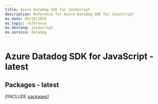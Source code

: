 ```yaml
---
title: Azure Datadog SDK for JavaScript
description: Reference for Azure Datadog SDK for JavaScript
ms.date: 09/19/2025
ms.topic: reference
ms.devlang: javascript
ms.service: datadog
---
```

# Azure Datadog SDK for JavaScript - latest
## Packages - latest
[!INCLUDE [packages](datadog-index.md)]